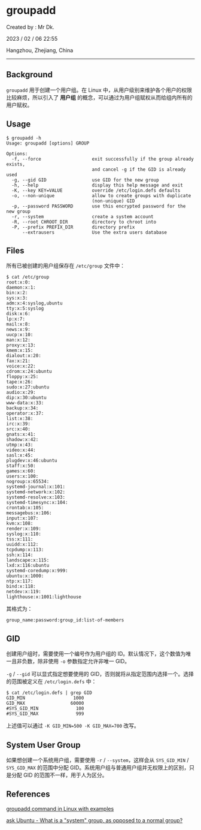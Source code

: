 # groupadd

Created by : Mr Dk.

2023 / 02 / 06 22:55

Hangzhou, Zhejiang, China

---

## Background

`groupadd` 用于创建一个用户组。在 Linux 中，从用户级别来维护各个用户的权限比较麻烦，所以引入了 **用户组** 的概念，可以通过为用户组赋权从而给组内所有的用户赋权。

## Usage

```shell
$ groupadd -h
Usage: groupadd [options] GROUP

Options:
  -f, --force                   exit successfully if the group already exists,
                                and cancel -g if the GID is already used
  -g, --gid GID                 use GID for the new group
  -h, --help                    display this help message and exit
  -K, --key KEY=VALUE           override /etc/login.defs defaults
  -o, --non-unique              allow to create groups with duplicate
                                (non-unique) GID
  -p, --password PASSWORD       use this encrypted password for the new group
  -r, --system                  create a system account
  -R, --root CHROOT_DIR         directory to chroot into
  -P, --prefix PREFIX_DIR       directory prefix
      --extrausers              Use the extra users database
```

## Files

所有已被创建的用户组保存在 `/etc/group` 文件中：

```shell
$ cat /etc/group
root:x:0:
daemon:x:1:
bin:x:2:
sys:x:3:
adm:x:4:syslog,ubuntu
tty:x:5:syslog
disk:x:6:
lp:x:7:
mail:x:8:
news:x:9:
uucp:x:10:
man:x:12:
proxy:x:13:
kmem:x:15:
dialout:x:20:
fax:x:21:
voice:x:22:
cdrom:x:24:ubuntu
floppy:x:25:
tape:x:26:
sudo:x:27:ubuntu
audio:x:29:
dip:x:30:ubuntu
www-data:x:33:
backup:x:34:
operator:x:37:
list:x:38:
irc:x:39:
src:x:40:
gnats:x:41:
shadow:x:42:
utmp:x:43:
video:x:44:
sasl:x:45:
plugdev:x:46:ubuntu
staff:x:50:
games:x:60:
users:x:100:
nogroup:x:65534:
systemd-journal:x:101:
systemd-network:x:102:
systemd-resolve:x:103:
systemd-timesync:x:104:
crontab:x:105:
messagebus:x:106:
input:x:107:
kvm:x:108:
render:x:109:
syslog:x:110:
tss:x:111:
uuidd:x:112:
tcpdump:x:113:
ssh:x:114:
landscape:x:115:
lxd:x:116:ubuntu
systemd-coredump:x:999:
ubuntu:x:1000:
ntp:x:117:
bind:x:118:
netdev:x:119:
lighthouse:x:1001:lighthouse
```

其格式为：

```
group_name:password:group_id:list-of-members
```

## GID

创建用户组时，需要使用一个编号作为用户组的 ID。默认情况下，这个数值为唯一且非负数，除非使用 `-o` 参数指定允许非唯一 GID。

`-g` / `--gid` 可以显式指定想要使用的 GID，否则就将从指定范围内选择一个。选择的范围被定义在 `/etc/login.defs` 中：

```shell
$ cat /etc/login.defs | grep GID
GID_MIN                  1000
GID_MAX                 60000
#SYS_GID_MIN              100
#SYS_GID_MAX              999
```

上述值可以通过 `-K GID_MIN=500 -K GID_MAX=700` 改写。

## System User Group

如果想创建一个系统用户组，需要使用 `-r` / `--system`，这样会从 `SYS_GID_MIN` / `SYS_GID_MAX` 的范围中分配 GID。系统用户组与普通用户组并无权限上的区别，只是分配 GID 的范围不一样，用于人为区分。

## References

[groupadd command in Linux with examples](https://www.geeksforgeeks.org/groupadd-command-in-linux-with-examples/)

[ask Ubuntu - What is a "system" group, as opposed to a normal group?](https://askubuntu.com/questions/523949/what-is-a-system-group-as-opposed-to-a-normal-group)
